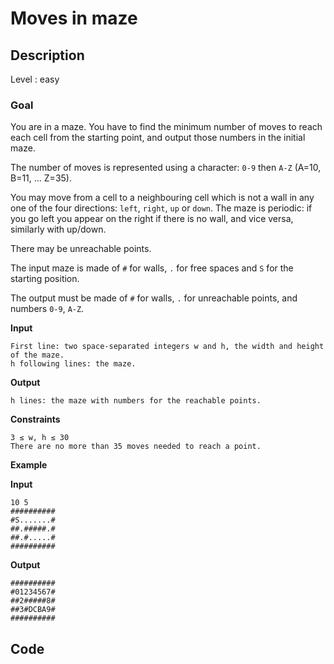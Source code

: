 # Moves in maze

## Description

Level : easy

### Goal

You are in a maze. You have to find the minimum number of moves to reach each cell from the starting point, and output those numbers in the initial maze.

The number of moves is represented using a character: `0-9` then `A-Z` (A=10, B=11, ... Z=35).

You may move from a cell to a neighbouring cell which is not a wall in any one of the four directions: `left`, `right`, `up` or `down`. The maze is periodic: if you go left you appear on the right if there is no wall, and vice versa, similarly with up/down.

There may be unreachable points.

The input maze is made of `#` for walls, `.` for free spaces and `S` for the starting position.

The output must be made of `#` for walls, `.` for unreachable points, and numbers `0-9`, `A-Z`.

**Input**
```
First line: two space-separated integers w and h, the width and height of the maze.
h following lines: the maze.
```
**Output**
```
h lines: the maze with numbers for the reachable points.
```
**Constraints**
```
3 ≤ w, h ≤ 30
There are no more than 35 moves needed to reach a point.
```
**Example**

**Input**
```
10 5
##########
#S.......#
##.#####.#
##.#.....#
##########
```
**Output**
```
##########
#01234567#
##2#####8#
##3#DCBA9#
##########
```

## Code

```js

```

